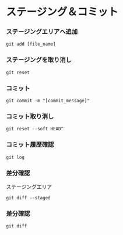 # ステージング＆コミット

### ステージングエリアへ追加

```
git add [file_name]
```

### ステージングを取り消し

```
git reset
```

### コミット

```
git commit -m "[commit_message]"
```

### コミット取り消し

```
git reset --soft HEAD^
```

### コミット履歴確認

```
git log
```

### 差分確認

ステージングエリア

```
git diff --staged
```

### 差分確認

```
git diff
```
